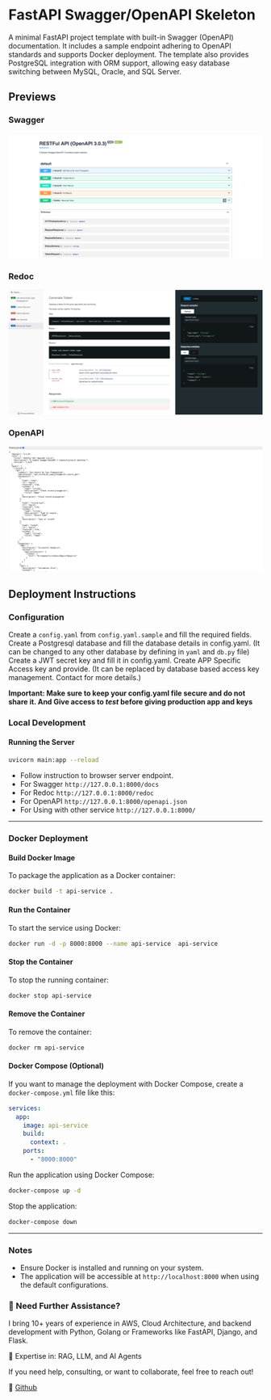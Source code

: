 
# FastAPI Swagger/OpenAPI Skeleton
A minimal FastAPI project template with built-in Swagger (OpenAPI) documentation. It includes a sample endpoint adhering to OpenAPI standards and supports Docker deployment. The template also provides PostgreSQL integration with ORM support, allowing easy database switching between MySQL, Oracle, and SQL Server.

## Previews
### Swagger
![Swagger](./preview_images/swagger.png?raw=true)
### Redoc
![Redoc](./preview_images/redoc.png?raw=true)  
### OpenAPI
![OpenAPI](./preview_images/open_api.png?raw=true)

## Deployment Instructions
### Configuration
Create a `config.yaml` from `config.yaml.sample` and fill the required fields.
Create a Postgresql database and fill the database details in config.yaml. (It can be changed to any other database by defining in `yaml` and `db.py` file)
Create a JWT secret key and fill it in config.yaml.
Create APP Specific Access key and provide. (It can be replaced by database based access key management. Contact for more details.)

**Important: Make sure to keep your config.yaml file secure and do not share it. And Give access to _test_ before giving production app and keys**

### Local Development
#### Running the Server
```bash
uvicorn main:app --reload
```
- Follow instruction to browser server endpoint.
- For Swagger `http://127.0.0.1:8000/docs`
- For Redoc `http://127.0.0.1:8000/redoc`
- For OpenAPI `http://127.0.0.1:8000/openapi.json`
- For Using with other service `http://127.0.0.1:8000/`

---

### Docker Deployment

#### Build Docker Image
To package the application as a Docker container:
```bash
docker build -t api-service .
```

#### Run the Container
To start the service using Docker:
```bash
docker run -d -p 8000:8000 --name api-service  api-service 
```

#### Stop the Container
To stop the running container:
```bash
docker stop api-service 
```

#### Remove the Container
To remove the container:
```bash
docker rm api-service 
```

#### Docker Compose (Optional)
If you want to manage the deployment with Docker Compose, create a `docker-compose.yml` file like this:
```yaml
services:
  app:
    image: api-service 
    build:
      context: .
    ports:
      - "8000:8000"
```

Run the application using Docker Compose:
```bash
docker-compose up -d
```

Stop the application:
```bash
docker-compose down
```

---

### Notes
- Ensure Docker is installed and running on your system.
- The application will be accessible at `http://localhost:8000` when using the default configurations.


### 🚀 Need Further Assistance?

I bring 10+ years of experience in AWS, Cloud Architecture, and backend development with Python, Golang or Frameworks like FastAPI, Django, and Flask.

📌 Expertise in: RAG, LLM, and AI Agents

If you need help, consulting, or want to collaborate, feel free to reach out!

📩 [Github](https://github.com/sabbir360)

